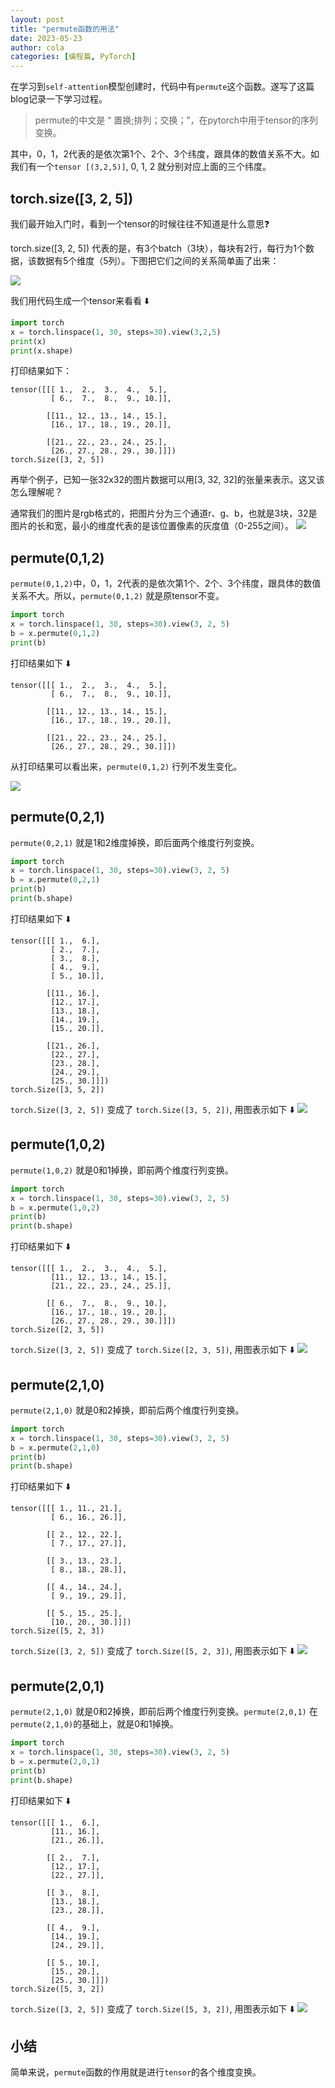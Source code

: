 ```yaml
---
layout: post
title: "permute函数的用法"
date: 2023-05-23
author: cola
categories: [编程篇, PyTorch]
---
```



在学习到`self-attention`模型创建时，代码中有`permute`这个函数。遂写了这篇blog记录一下学习过程。

> permute的中文是 “ 置换;排列；交换；”，在pytorch中用于tensor的序列变换。

其中，0，1，2代表的是依次第1个、2个、3个纬度，跟具体的数值关系不大。如我们有一个`tensor [(3,2,5)]`, 0, 1, 2 就分别对应上面的三个纬度。

## torch.size([3, 2, 5])

我们最开始入门时，看到一个tensor的时候往往不知道是什么意思❓

torch.size([3, 2, 5]) 代表的是，有3个batch（3块），每块有2行，每行为1个数据，该数据有5个维度（5列）。下图把它们之间的关系简单画了出来：

<img src="/assets/imgs/ai/PyTorch/permute/325.png" style="display:block;"/>

我们用代码生成一个tensor来看看 ⬇️

```python
import torch
x = torch.linspace(1, 30, steps=30).view(3,2,5)
print(x)
print(x.shape)
```

打印结果如下：

```
tensor([[[ 1.,  2.,  3.,  4.,  5.],
         [ 6.,  7.,  8.,  9., 10.]],

        [[11., 12., 13., 14., 15.],
         [16., 17., 18., 19., 20.]],

        [[21., 22., 23., 24., 25.],
         [26., 27., 28., 29., 30.]]])
torch.Size([3, 2, 5])
```

再举个例子，已知一张32x32的图片数据可以用[3, 32, 32]的张量来表示。这又该怎么理解呢？

通常我们的图片是rgb格式的，把图片分为三个通道r、g、b，也就是3块，32是图片的长和宽，最小的维度代表的是该位置像素的灰度值（0-255之间）。
<img src="/assets/imgs/ai/PyTorch/permute/33232.png" />

## permute(0,1,2)

`permute(0,1,2)`中，0，1，2代表的是依次第1个、2个、3个纬度，跟具体的数值关系不大。所以，`permute(0,1,2)` 就是原tensor不变。

```python
import torch
x = torch.linspace(1, 30, steps=30).view(3, 2, 5)
b = x.permute(0,1,2)
print(b)
```

打印结果如下 ⬇️

```
tensor([[[ 1.,  2.,  3.,  4.,  5.],
         [ 6.,  7.,  8.,  9., 10.]],

        [[11., 12., 13., 14., 15.],
         [16., 17., 18., 19., 20.]],

        [[21., 22., 23., 24., 25.],
         [26., 27., 28., 29., 30.]]])
```

从打印结果可以看出来，`permute(0,1,2)` 行列不发生变化。

<img src="/assets/imgs/ai/PyTorch/permute/permute012.png" style="display:block;" />

## permute(0,2,1)

`permute(0,2,1)` 就是1和2维度掉换，即后面两个维度行列变换。

```python
import torch
x = torch.linspace(1, 30, steps=30).view(3, 2, 5)
b = x.permute(0,2,1)
print(b)
print(b.shape)
```

打印结果如下 ⬇️

```
tensor([[[ 1.,  6.],
         [ 2.,  7.],
         [ 3.,  8.],
         [ 4.,  9.],
         [ 5., 10.]],

        [[11., 16.],
         [12., 17.],
         [13., 18.],
         [14., 19.],
         [15., 20.]],

        [[21., 26.],
         [22., 27.],
         [23., 28.],
         [24., 29.],
         [25., 30.]]])
torch.Size([3, 5, 2])
```

`torch.Size([3, 2, 5])` 变成了 `torch.Size([3, 5, 2])`, 用图表示如下 ⬇️
<img src="/assets/imgs/ai/PyTorch/permute/permute021.png" />

## permute(1,0,2)

`permute(1,0,2)` 就是0和1掉换，即前两个维度行列变换。

```python
import torch
x = torch.linspace(1, 30, steps=30).view(3, 2, 5)
b = x.permute(1,0,2)
print(b)
print(b.shape)
```

打印结果如下 ⬇️

```
tensor([[[ 1.,  2.,  3.,  4.,  5.],
         [11., 12., 13., 14., 15.],
         [21., 22., 23., 24., 25.]],

        [[ 6.,  7.,  8.,  9., 10.],
         [16., 17., 18., 19., 20.],
         [26., 27., 28., 29., 30.]]])
torch.Size([2, 3, 5])
```

`torch.Size([3, 2, 5])` 变成了 `torch.Size([2, 3, 5])`, 用图表示如下 ⬇️
<img src="/assets/imgs/ai/PyTorch/permute/permute102.png" />

## permute(2,1,0)

`permute(2,1,0)` 就是0和2掉换，即前后两个维度行列变换。

```python
import torch
x = torch.linspace(1, 30, steps=30).view(3, 2, 5)
b = x.permute(2,1,0)
print(b)
print(b.shape)
```

打印结果如下 ⬇️

```
tensor([[[ 1., 11., 21.],
         [ 6., 16., 26.]],

        [[ 2., 12., 22.],
         [ 7., 17., 27.]],

        [[ 3., 13., 23.],
         [ 8., 18., 28.]],

        [[ 4., 14., 24.],
         [ 9., 19., 29.]],

        [[ 5., 15., 25.],
         [10., 20., 30.]]])
torch.Size([5, 2, 3])
```

`torch.Size([3, 2, 5])` 变成了 `torch.Size([5, 2, 3])`, 用图表示如下 ⬇️
<img src="/assets/imgs/ai/PyTorch/permute/permute210.png" />

## permute(2,0,1)

`permute(2,1,0)` 就是0和2掉换，即前后两个维度行列变换。`permute(2,0,1)` 在`permute(2,1,0)`的基础上，就是0和1掉换。

```python
import torch
x = torch.linspace(1, 30, steps=30).view(3, 2, 5)
b = x.permute(2,0,1)
print(b)
print(b.shape)
```

打印结果如下 ⬇️

```
tensor([[[ 1.,  6.],
         [11., 16.],
         [21., 26.]],

        [[ 2.,  7.],
         [12., 17.],
         [22., 27.]],

        [[ 3.,  8.],
         [13., 18.],
         [23., 28.]],

        [[ 4.,  9.],
         [14., 19.],
         [24., 29.]],

        [[ 5., 10.],
         [15., 20.],
         [25., 30.]]])
torch.Size([5, 3, 2])
```

`torch.Size([3, 2, 5])` 变成了 `torch.Size([5, 3, 2])`, 用图表示如下 ⬇️
<img src="/assets/imgs/ai/PyTorch/permute/permute201.png" />

## 小结

简单来说，`permute`函数的作用就是进行`tensor`的各个维度变换。
